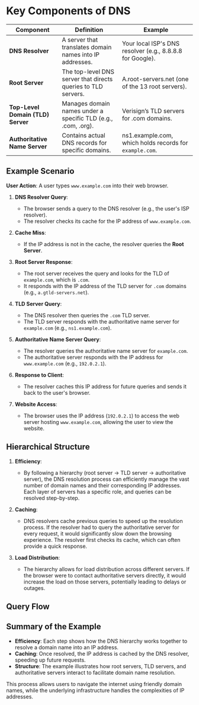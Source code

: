 # Key Components of DNS

| Component                  | Definition                                                                 | Example                                               |
|----------------------------|---------------------------------------------------------------------------|-------------------------------------------------------|
| **DNS Resolver**           | A server that translates domain names into IP addresses.                 | Your local ISP's DNS resolver (e.g., 8.8.8.8 for Google). |
| **Root Server**            | The top-level DNS server that directs queries to TLD servers.            | A.root-servers.net (one of the 13 root servers).     |
| **Top-Level Domain (TLD) Server** | Manages domain names under a specific TLD (e.g., .com, .org).         | Verisign’s TLD servers for .com domains.              |
| **Authoritative Name Server** | Contains actual DNS records for specific domains.                     | ns1.example.com, which holds records for `example.com`. |

## Example Scenario

**User Action**: A user types `www.example.com` into their web browser.

1. **DNS Resolver Query**:
   - The browser sends a query to the DNS resolver (e.g., the user's ISP resolver).
   - The resolver checks its cache for the IP address of `www.example.com`.

2. **Cache Miss**: 
   - If the IP address is not in the cache, the resolver queries the **Root Server**.

3. **Root Server Response**:
   - The root server receives the query and looks for the TLD of `example.com`, which is `.com`.
   - It responds with the IP address of the TLD server for `.com` domains (e.g., `a.gtld-servers.net`).

4. **TLD Server Query**:
   - The DNS resolver then queries the `.com` TLD server.
   - The TLD server responds with the authoritative name server for `example.com` (e.g., `ns1.example.com`).

5. **Authoritative Name Server Query**:
   - The resolver queries the authoritative name server for `example.com`.
   - The authoritative server responds with the IP address for `www.example.com` (e.g., `192.0.2.1`).

6. **Response to Client**:
   - The resolver caches this IP address for future queries and sends it back to the user's browser.

7. **Website Access**:
   - The browser uses the IP address (`192.0.2.1`) to access the web server hosting `www.example.com`, allowing the user to view the website.

## Hierarchical Structure

1. **Efficiency**: 
   - By following a hierarchy (root server → TLD server → authoritative server), the DNS resolution process can efficiently manage the vast number of domain names and their corresponding IP addresses. Each layer of servers has a specific role, and queries can be resolved step-by-step.

2. **Caching**:
   - DNS resolvers cache previous queries to speed up the resolution process. If the resolver had to query the authoritative server for every request, it would significantly slow down the browsing experience. The resolver first checks its cache, which can often provide a quick response.

3. **Load Distribution**:
   - The hierarchy allows for load distribution across different servers. If the browser were to contact authoritative servers directly, it would increase the load on those servers, potentially leading to delays or outages.

## Query Flow

## Summary of the Example
- **Efficiency**: Each step shows how the DNS hierarchy works together to resolve a domain name into an IP address.
- **Caching**: Once resolved, the IP address is cached by the DNS resolver, speeding up future requests.
- **Structure**: The example illustrates how root servers, TLD servers, and authoritative servers interact to facilitate domain name resolution.

This process allows users to navigate the internet using friendly domain names, while the underlying infrastructure handles the complexities of IP addresses.
